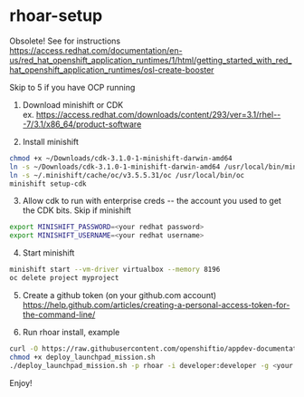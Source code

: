 # rhoar-setup
Obsolete!
See for instructions
https://access.redhat.com/documentation/en-us/red_hat_openshift_application_runtimes/1/html/getting_started_with_red_hat_openshift_application_runtimes/osl-create-booster


Skip to 5 if you have OCP running

1. Download minishift or CDK  
ex. https://access.redhat.com/downloads/content/293/ver=3.1/rhel---7/3.1/x86_64/product-software

2. Install minishift  
```sh
chmod +x ~/Downloads/cdk-3.1.0-1-minishift-darwin-amd64 
ln -s ~/Downloads/cdk-3.1.0-1-minishift-darwin-amd64 /usr/local/bin/minishift
ln -s ~/.minishift/cache/oc/v3.5.5.31/oc /usr/local/bin/oc
minishift setup-cdk
```

3. Allow cdk to run with enterprise creds -- the account you used to get the CDK bits. Skip if minishift
```sh
export MINISHIFT_PASSWORD=<your redhat password>
export MINISHIFT_USERNAME=<your redhat username>
```

4. Start minishift
```sh
minishift start --vm-driver virtualbox --memory 8196
oc delete project myproject
```

5. Create a github token (on your github.com account)  
https://help.github.com/articles/creating-a-personal-access-token-for-the-command-line/

6. Run rhoar install, example
```sh
curl -O https://raw.githubusercontent.com/openshiftio/appdev-documentation/master/scripts/deploy_launchpad_mission.sh
chmod +x deploy_launchpad_mission.sh
./deploy_launchpad_mission.sh -p rhoar -i developer:developer -g <your github username>:<your github token>
```

Enjoy!

